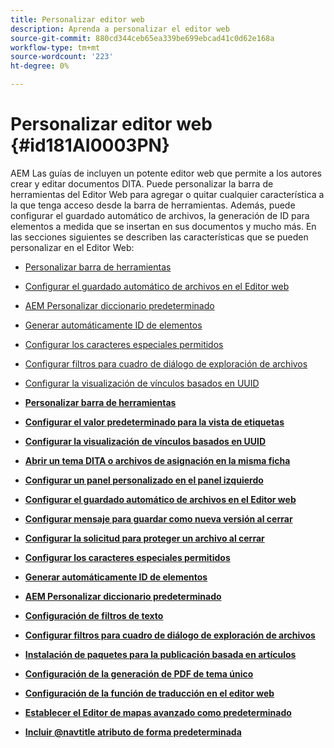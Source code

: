 ```yaml
---
title: Personalizar editor web
description: Aprenda a personalizar el editor web
source-git-commit: 880cd344ceb65ea339be699ebcad41c0d62e168a
workflow-type: tm+mt
source-wordcount: '223'
ht-degree: 0%

---
```


# Personalizar editor web {#id181AI0003PN}

AEM Las guías de incluyen un potente editor web que permite a los autores crear y editar documentos DITA. Puede personalizar la barra de herramientas del Editor Web para agregar o quitar cualquier característica a la que tenga acceso desde la barra de herramientas. Además, puede configurar el guardado automático de archivos, la generación de ID para elementos a medida que se insertan en sus documentos y mucho más. En las secciones siguientes se describen las características que se pueden personalizar en el Editor Web:

- [Personalizar barra de herramientas](conf-web-editor-customize-toolbar.md#)
- [Configurar el guardado automático de archivos en el Editor web](auto-save-in-editor.md#)
- [AEM Personalizar diccionario predeterminado](customize-aem-custom-dictionary.md#)
- [Generar automáticamente ID de elementos](auto-generate-ids.md#)
- [Configurar los caracteres especiales permitidos](conf-special-chars.md#)
- [Configurar filtros para cuadro de diálogo de exploración de archivos](conf-custom-file-filters.md#)
- [Configurar la visualización de vínculos basados en UUID](conf-uuid-based-links.md#)

- **[Personalizar barra de herramientas](conf-web-editor-customize-toolbar.md)**

- **[Configurar el valor predeterminado para la vista de etiquetas](configure-default-value-tags-view.md)**

- **[Configurar la visualización de vínculos basados en UUID](conf-uuid-based-links.md)**

- **[Abrir un tema DITA o archivos de asignación en la misma ficha](open-dita-files-same-tab.md)**

- **[Configurar un panel personalizado en el panel izquierdo](configure-custom-panel.md)**

- **[Configurar el guardado automático de archivos en el Editor web](auto-save-in-editor.md)**

- **[Configurar mensaje para guardar como nueva versión al cerrar](conf-save-as-new-version-close.md)**

- **[Configurar la solicitud para proteger un archivo al cerrar](conf-checkin-file-close.md)**

- **[Configurar los caracteres especiales permitidos](conf-special-chars.md)**

- **[Generar automáticamente ID de elementos](auto-generate-ids.md)**

- **[AEM Personalizar diccionario predeterminado](customize-aem-custom-dictionary.md)**

- **[Configuración de filtros de texto](config-text-filters.md)**

- **[Configurar filtros para cuadro de diálogo de exploración de archivos](conf-custom-file-filters.md)**

- **[Instalación de paquetes para la publicación basada en artículos](configure-article-based-publishing.md)**

- **[Configuración de la generación de PDF de tema único](conf-pdf-generation-dita-ot.md)**

- **[Configuración de la función de traducción en el editor web](conf-translation-web-editor.md)**

- **[Establecer el Editor de mapas avanzado como predeterminado](conf-map-editor.md)**

- **[Incluir @navtitle atributo de forma predeterminada](auto-add-navtitle.md)**

